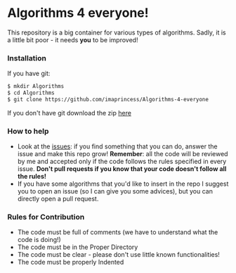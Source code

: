# Algorithms 4 everyone!

This repository is a big container for various types of algorithms. 
Sadly, it is a little bit poor - it needs **you** to be improved!

### Installation

If you have git:
```sh
$ mkdir Algorithms
$ cd Algorithms
$ git clone https://github.com/imaprincess/Algorithms-4-everyone
```

If you don't have git download the zip [here](https://github.com/imaprincess/Algorithms-4-everyone/archive/master.zip)

### How to help

- Look at the [issues](https://github.com/imaprincess/Algorithms-4-everyone/issues): if you find something that you can do, answer the issue and make this repo grow! **Remember**: all the code will be reviewed by me and accepted only if the code follows the rules specified in every issue. **Don't pull requests if you know that your code doesn't follow all the rules!**
- If you have some algorithms that you'd like to insert in the repo I suggest you to open an issue (so I can give you some advices), but you can directly open a pull request. 

### Rules for Contribution 

- The code must be full of comments (we have to understand what the code is doing!)
- The code must be in the Proper Directory 
- The code must be clear - please don't use little known functionalities!
- The code must be properly Indented
